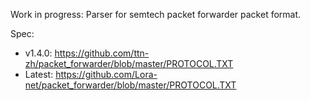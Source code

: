 Work in progress: Parser for semtech packet forwarder packet format.

Spec:

- v1.4.0: https://github.com/ttn-zh/packet_forwarder/blob/master/PROTOCOL.TXT
- Latest: https://github.com/Lora-net/packet_forwarder/blob/master/PROTOCOL.TXT
